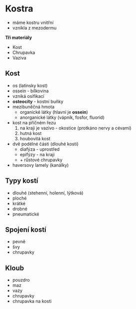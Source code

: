 # Kostra

- máme kostru vnitřní
- vznikla z mezodermu

**Tři materiály**

- Kost
- Chrupavka
- Vaziva

## Kost

- os (latinsky kost)
- ossein - bílkovina
- vzniká osifikací
- **osteocity** - kostní buňky
- mezibuněčná hmota
  - organické látky (hlavní je **ossein**)
  - anorganické látky (vápník, fosfor, fluorid)
- kost na příčném řezu
  1. na kraji je vazivo - okostice (protkáno nervy a cévami)
  2. hutná kost
  3. houbovitá kost
- dvě podélné části (dlouhé kosti)
  - diafýza - uprostřed
  - epifýzy - na kraji
  - \+ růstové chrupavky
- haversovy lamely (kanálky)

## Typy kostí

- dlouhé (stehenní, holenní, lýtková)
- ploché
- krátké
- drobné
- pneumatické

## Spojení kostí

- pevně
- švy
- chrupavky

## Kloub

- pouzdro
- maz
- vazy
- chrupavky
- chrupavka na kosti